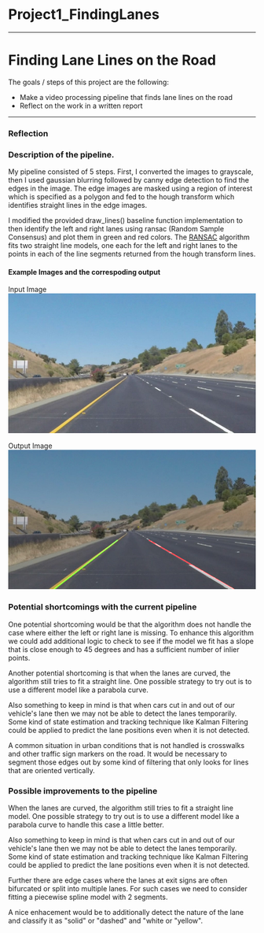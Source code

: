 # Project1_FindingLanes
---

# **Finding Lane Lines on the Road**

The goals / steps of this project are the following:
* Make a video processing pipeline that finds lane lines on the road 
* Reflect on the work in a written report

---

### Reflection

### Description of the pipeline.

My pipeline consisted of 5 steps. First, I converted the images to grayscale, then I used gaussian blurring followed by canny edge detection to find the edges in the image. The edge images are masked using a region of interest which is specified as a polygon and fed to the hough transform which identifies straight lines in the edge images. 

I modified the provided draw_lines() baseline function implementation to then identify the left and right lanes using ransac (Random Sample Consensus) and plot them in green and red colors. The [RANSAC](https://en.wikipedia.org/wiki/Random_sample_consensus) algorithm fits two straight line models, one each for the left and right lanes to the points in each of the line segments returned from the hough transform lines.

#### Example Images and the correspoding output
Input Image
![example image from video](/test_images/solidYellowCurve2.jpg)

Output Image
![output](/test_images_out/solidYellowCurve2_out.jpg)

### Potential shortcomings with the current pipeline


One potential shortcoming would be that the algorithm does not handle the case where either the left or right lane is missing. To enhance this algorithm we could add additional logic to check to see if the model we fit has a slope that is close enough to 45 degrees and has a sufficient number of inlier points.

Another potential shortcoming is that when the lanes are curved, the algorithm still tries to fit a straight line. One possible strategy to try out is to use a different model like a parabola curve.

Also something to keep in mind is that when cars cut in and out of our vehicle's lane then we may not be able to detect the lanes temporarily. Some kind of state estimation and tracking technique like Kalman Filtering could be applied to predict the lane positions even when it is not detected.

A common situation in urban conditions that is not handled is crosswalks and other traffic sign markers on the road. It would be necessary to segment those edges out by some kind of filtering that only looks for lines that are oriented vertically.


### Possible improvements to the pipeline

When the lanes are curved, the algorithm still tries to fit a straight line model. One possible strategy to try out is to use a different model like a parabola curve to handle this case a little better.

Also something to keep in mind is that when cars cut in and out of our vehicle's lane then we may not be able to detect the lanes temporarily. Some kind of state estimation and tracking technique like Kalman Filtering could be applied to predict the lane positions even when it is not detected.

Further there are edge cases where the lanes at exit signs are often bifurcated or split into multiple lanes. For such cases we need to consider fitting a piecewise spline model with 2 segments.

A nice enhacement would be to additionally detect the nature of the lane and classify it as "solid" or "dashed" and "white or "yellow".
